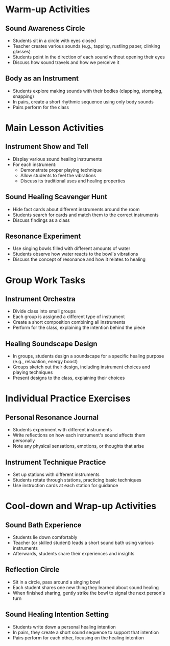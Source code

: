 # Warm-up Activities

## Sound Awareness Circle
- Students sit in a circle with eyes closed
- Teacher creates various sounds (e.g., tapping, rustling paper, clinking glasses)
- Students point in the direction of each sound without opening their eyes
- Discuss how sound travels and how we perceive it

## Body as an Instrument
- Students explore making sounds with their bodies (clapping, stomping, snapping)
- In pairs, create a short rhythmic sequence using only body sounds
- Pairs perform for the class

# Main Lesson Activities

## Instrument Show and Tell
- Display various sound healing instruments
- For each instrument:
  - Demonstrate proper playing technique
  - Allow students to feel the vibrations
  - Discuss its traditional uses and healing properties

## Sound Healing Scavenger Hunt
- Hide fact cards about different instruments around the room
- Students search for cards and match them to the correct instruments
- Discuss findings as a class

## Resonance Experiment
- Use singing bowls filled with different amounts of water
- Students observe how water reacts to the bowl's vibrations
- Discuss the concept of resonance and how it relates to healing

# Group Work Tasks

## Instrument Orchestra
- Divide class into small groups
- Each group is assigned a different type of instrument
- Create a short composition combining all instruments
- Perform for the class, explaining the intention behind the piece

## Healing Soundscape Design
- In groups, students design a soundscape for a specific healing purpose (e.g., relaxation, energy boost)
- Groups sketch out their design, including instrument choices and playing techniques
- Present designs to the class, explaining their choices

# Individual Practice Exercises

## Personal Resonance Journal
- Students experiment with different instruments
- Write reflections on how each instrument's sound affects them personally
- Note any physical sensations, emotions, or thoughts that arise

## Instrument Technique Practice
- Set up stations with different instruments
- Students rotate through stations, practicing basic techniques
- Use instruction cards at each station for guidance

# Cool-down and Wrap-up Activities

## Sound Bath Experience
- Students lie down comfortably
- Teacher (or skilled student) leads a short sound bath using various instruments
- Afterwards, students share their experiences and insights

## Reflection Circle
- Sit in a circle, pass around a singing bowl
- Each student shares one new thing they learned about sound healing
- When finished sharing, gently strike the bowl to signal the next person's turn

## Sound Healing Intention Setting
- Students write down a personal healing intention
- In pairs, they create a short sound sequence to support that intention
- Pairs perform for each other, focusing on the healing intention